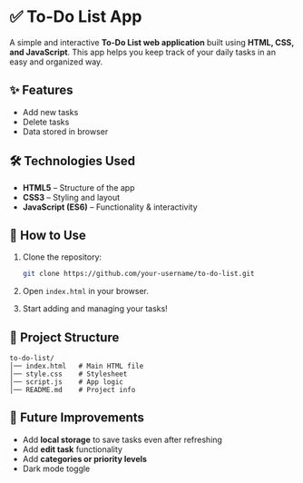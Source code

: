 # ✅ To-Do List App

A simple and interactive **To-Do List web application** built using **HTML, CSS, and JavaScript**. This app helps you keep track of your daily tasks in an easy and organized way.

## ✨ Features

* Add new tasks
* Delete tasks
* Data stored in browser

## 🛠️ Technologies Used

* **HTML5** – Structure of the app
* **CSS3** – Styling and layout
* **JavaScript (ES6)** – Functionality & interactivity

## 🚀 How to Use

1. Clone the repository:

   ```bash
   git clone https://github.com/your-username/to-do-list.git
   ```
2. Open `index.html` in your browser.
3. Start adding and managing your tasks!

## 📂 Project Structure

```
to-do-list/
│── index.html   # Main HTML file  
│── style.css    # Stylesheet  
│── script.js    # App logic  
│── README.md    # Project info  
```

## 📌 Future Improvements

* Add **local storage** to save tasks even after refreshing
* Add **edit task** functionality
* Add **categories or priority levels**
* Dark mode toggle


